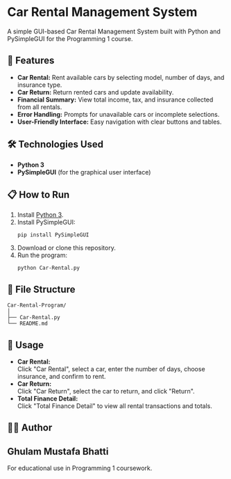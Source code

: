 # Car Rental Management System

A simple GUI-based Car Rental Management System built with Python and PySimpleGUI for the Programming 1 course.

## 🚗 Features

- **Car Rental:** Rent available cars by selecting model, number of days, and insurance type.
- **Car Return:** Return rented cars and update availability.
- **Financial Summary:** View total income, tax, and insurance collected from all rentals.
- **Error Handling:** Prompts for unavailable cars or incomplete selections.
- **User-Friendly Interface:** Easy navigation with clear buttons and tables.

## 🛠️ Technologies Used

- **Python 3**
- **PySimpleGUI** (for the graphical user interface)

## 📋 How to Run

1. Install [Python 3](https://www.python.org/downloads/).
2. Install PySimpleGUI:
    ```
    pip install PySimpleGUI
    ```
3. Download or clone this repository.
4. Run the program:
    ```
    python Car-Rental.py
    ```

## 📁 File Structure

```
Car-Rental-Program/
│
├── Car-Rental.py
└── README.md
```

## 📝 Usage

- **Car Rental:**  
  Click "Car Rental", select a car, enter the number of days, choose insurance, and confirm to rent.
- **Car Return:**  
  Click "Car Return", select the car to return, and click "Return".
- **Total Finance Detail:**  
  Click "Total Finance Detail" to view all rental transactions and totals.

## 👨‍💻 Author

Ghulam Mustafa Bhatti
------
For educational use in Programming 1 coursework.
